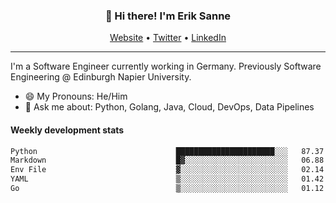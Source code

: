 <h3 align="center">👋 Hi there! I'm Erik Sanne</h3>
<p align="center">
  <a href="https://eriksanne.com">Website</a> •
  <a href="https://twitter.com/ErikKonradSanne">Twitter</a> •
  <a href="https://www.linkedin.com/in/eriksanne/">LinkedIn</a>
</p>

---
I'm a Software Engineer currently working in Germany. Previously Software Engineering @ Edinburgh Napier University.

- 😄 My Pronouns: He/Him
- 💬 Ask me about: Python, Golang, Java, Cloud, DevOps, Data Pipelines

<h4>Weekly development stats</h4>
<!--START_SECTION:waka-->

```txt
Python                               ██████████████████████░░░   87.37 %
Markdown                             █▓░░░░░░░░░░░░░░░░░░░░░░░   06.88 %
Env File                             ▓░░░░░░░░░░░░░░░░░░░░░░░░   02.14 %
YAML                                 ▒░░░░░░░░░░░░░░░░░░░░░░░░   01.42 %
Go                                   ▒░░░░░░░░░░░░░░░░░░░░░░░░   01.12 %
```

<!--END_SECTION:waka-->
